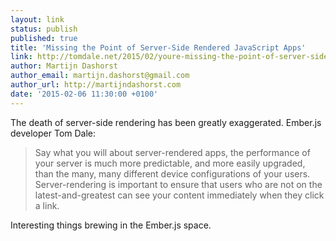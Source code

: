 ```yaml
---
layout: link
status: publish
published: true
title: 'Missing the Point of Server-Side Rendered JavaScript Apps'
link: http://tomdale.net/2015/02/youre-missing-the-point-of-server-side-rendered-javascript-apps/
author: Martijn Dashorst
author_email: martijn.dashorst@gmail.com
author_url: http://martijndashorst.com
date: '2015-02-06 11:30:00 +0100'
---
```


The death of server-side rendering has been greatly exaggerated. 
Ember.js developer Tom Dale:

> Say what you will about server-rendered apps, the performance of
> your server is much more predictable, and more easily upgraded,
> than the many, many different device configurations of your
> users. Server-rendering is important to ensure that users who are not
> on the latest-and-greatest can see your content immediately when they
> click a link.

Interesting things brewing in the Ember.js space.
